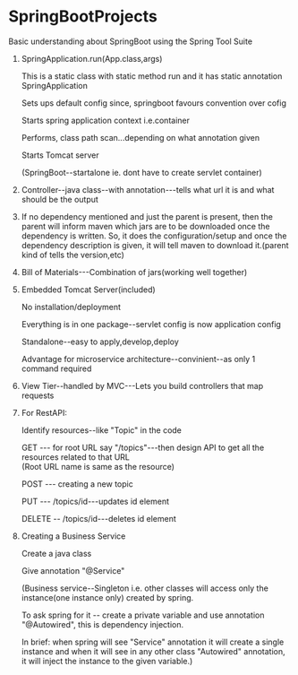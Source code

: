 # SpringBootProjects

Basic understanding about SpringBoot using the Spring Tool Suite

1. SpringApplication.run(App.class,args)

	This is a static class with static method run and it has static annotation SpringApplication
	
	Sets ups default config since, springboot favours convention over cofig
	
	Starts spring application context i.e.container
	
	Performs, class path scan...depending on what annotation given
	
	Starts Tomcat server
	
	(SpringBoot--startalone ie. dont have to create servlet container)


2. Controller--java class--with annotation---tells what url it is and what should be the output


3. If no dependency mentioned and just the parent is present, then the parent will inform maven which jars are to be downloaded once the dependency is written. So, it does the configuration/setup and once the dependency description is given, it will tell maven to download it.(parent kind of tells the version,etc)


4. Bill of Materials---Combination of jars(working well together)


5. Embedded Tomcat Server(included)

	No installation/deployment
	
	Everything is in one package--servlet config is now application config
	
	Standalone--easy to apply,develop,deploy
	
	Advantage for microservice architecture--convinient--as only 1 command required
	

6. View Tier--handled by MVC---Lets you build controllers that map requests


7. For RestAPI:

	Identify resources--like "Topic" in the code
	
	GET --- for root URL say "/topics"---then design API to get all the resources related to that URL 	
	(Root URL name is same as the resource)
	
	POST --- creating a new topic
	
	PUT --- /topics/id---updates id element
	
	DELETE -- /topics/id---deletes id element


8. Creating a Business Service
	
	Create a java class
	
	Give annotation "@Service"
	
	(Business service--Singleton i.e. other classes will access only the instance(one instance only) created by spring.

	To ask spring for it -- create a private variable and use annotation "@Autowired", this is dependency injection.

	In brief: when spring will see "Service" annotation it will create a single instance and when it will see in any other class 		"Autowired" annotation, it will inject the instance to the given variable.)
